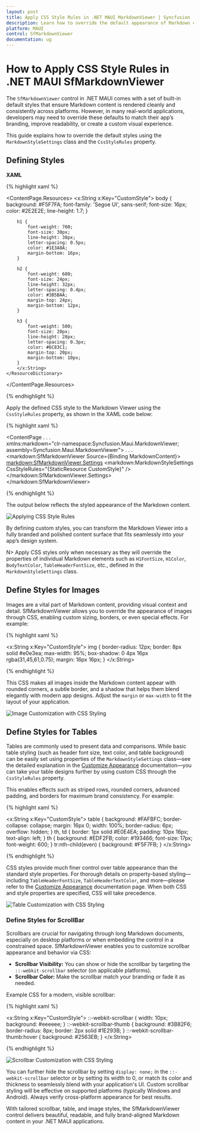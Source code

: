 ```yaml
---
layout: post
title: Apply CSS Style Rules in .NET MAUI MarkdownViewer | Syncfusion
description: Learn how to override the default appearance of Markdown content using custom CSS in the Syncfusion .NET MAUI MarkdownViewer control.
platform: MAUI
control: SfMarkdownViewer
documentation: ug
---
```


# How to Apply CSS Style Rules in .NET MAUI SfMarkdownViewer

The `SfMarkdownViewer` control in .NET MAUI comes with a set of built-in default styles that ensure Markdown content is rendered cleanly and consistently across platforms. However, in many real-world applications, developers may need to override these defaults to match their app’s branding, improve readability, or create a custom visual experience.

This guide explains how to override the default styles using the `MarkdownStyleSettings` class and the `CssStyleRules` property.

## Defining Styles

**XAML**

{% highlight xaml %}

<ContentPage.Resources>
    <ResourceDictionary>
        <x:String x:Key="CustomStyle">
        body {
            background: #F5F7FA;
            font-family: 'Segoe UI', sans-serif;
            font-size: 16px;
            color: #2E2E2E;
            line-height: 1.7;
        }

        h1 {
            font-weight: 700;
            font-size: 30px;
            line-height: 38px;
            letter-spacing: 0.5px;
            color: #1E3A8A;
            margin-bottom: 16px;
        }

        h2 {
            font-weight: 600;
            font-size: 24px;
            line-height: 32px;
            letter-spacing: 0.4px;
            color: #3B5BAA;
            margin-top: 24px;
            margin-bottom: 12px;
        }

        h3 {
            font-weight: 500;
            font-size: 20px;
            line-height: 28px;
            letter-spacing: 0.3px;
            color: #6C83C1;
            margin-top: 20px;
            margin-bottom: 10px;
        }
        </x:String>
    </ResourceDictionary>
</ContentPage.Resources>

{% endhighlight %}

Apply the defined CSS style to the Markdown Viewer using the `CssStyleRules` property, as shown in the XAML code below:

{% highlight xaml %}

<ContentPage
    . . .    
    xmlns:markdown="clr-namespace:Syncfusion.Maui.MarkdownViewer;
    assembly=Syncfusion.Maui.MarkdownViewer">
    . . .
    <markdown:SfMarkdownViewer Source={Binding MarkdownContent}>
        <markdown:SfMarkdownViewer.Settings>
            <markdown:MarkdownStyleSettings CssStyleRules="{StaticResource CustomStyle}" />
        </markdown:SfMarkdownViewer.Settings>
    </markdown:SfMarkdownViewer>

</ContentPage>

{% endhighlight %}

The output below reflects the styled appearance of the Markdown content.

![Applying CSS Style Rules](Images/maui-markdown-viewer-overriding-styles.png)

By defining custom styles, you can transform the Markdown Viewer into a fully branded and polished content surface that fits seamlessly into your app’s design system.

N> Apply CSS styles only when necessary as they will override the properties of individual Markdown elements such as `H1FontSize`, `H1Color`, `BodyTextColor`, `TableHeaderFontSize`, etc., defined in the `MarkdownStyleSettings` class.

## Define Styles for Images

Images are a vital part of Markdown content, providing visual context and detail. SfMarkdownViewer allows you to override the appearance of images through CSS, enabling custom sizing, borders, or even special effects. For example:

{% highlight xaml %}

<x:String x:Key="CustomStyle">
img {
    border-radius: 12px;
    border: 8px solid #e0e3ea;
    max-width: 95%;
    box-shadow: 0 4px 16px rgba(31,45,61,0.75);
    margin: 16px 16px;
}
</x:String>

{% endhighlight %}

This CSS makes all images inside the Markdown content appear with rounded corners, a subtle border, and a shadow that helps them blend elegantly with modern app designs. Adjust the `margin` or `max-width` to fit the layout of your application.

![Image Customization with CSS Styling](Images/maui-markdownviewer-image-styling.png)

## Define Styles for Tables

Tables are commonly used to present data and comparisons. While basic table styling (such as header font size, text color, and table background) can be easily set using properties of the `MarkdownStyleSettings` class—see the detailed explanation in the [Customize Appearance](https://help.syncfusion.com/maui/markdownviewer/appearance) documentation—you can take your table designs further by using custom CSS through the `CssStyleRules` property.

This enables effects such as striped rows, rounded corners, advanced padding, and borders for maximum brand consistency. For example:

{% highlight xaml %}

<x:String x:Key="CustomStyle">
table {
    background: #FAFBFC;
    border-collapse: collapse;
    margin: 16px 0;
    width: 100%;
    border-radius: 6px;
    overflow: hidden;
}
th, td {
    border: 1px solid #E0E4EA;
    padding: 10px 16px;
    text-align: left;
}
th {
    background: #EDF2FB;
    color: #193466;
    font-size: 17px;
    font-weight: 600;
}
tr:nth-child(even) {
    background: #F5F7FB;
}
</x:String>

{% endhighlight %}

CSS styles provide much finer control over table appearance than the standard style properties. For thorough details on property-based styling—including `TableHeaderFontSize`, `TableHeaderTextColor`, and more—please refer to the [Customize Appearance](https://help.syncfusion.com/maui/markdownviewer/appearance) documentation page. When both CSS and style properties are specified, CSS will take precedence.

![Table Customization with CSS Styling](Images/maui-markdownviewer-table-styling.png)

### Define Styles for ScrollBar

Scrollbars are crucial for navigating through long Markdown documents, especially on desktop platforms or when embedding the control in a constrained space. SfMarkdownViewer enables you to customize scrollbar appearance and behavior via CSS:

- **Scrollbar Visibility:** You can show or hide the scrollbar by targeting the `::-webkit-scrollbar` selector (on applicable platforms).
- **Scrollbar Color:** Make the scrollbar match your branding or fade it as needed.

Example CSS for a modern, visible scrollbar:

{% highlight xaml %}

<x:String x:Key="CustomStyle">
::-webkit-scrollbar {
    width: 10px;
    background: #eeeeee;
}
::-webkit-scrollbar-thumb {
    background: #3B82F6;
    border-radius: 8px;
    border: 2px solid #1E293B;
}
::-webkit-scrollbar-thumb:hover {
    background: #2563EB;
}
</x:String>

{% endhighlight %}

![Scrollbar Customization with CSS Styling](Images/maui-markdownviewer-scrollbar.gif)

You can further hide the scrollbar by setting `display: none;` in the `::-webkit-scrollbar` selector or by setting its width to 0, or match its color and thickness to seamlessly blend with your application's UI. Custom scrollbar styling will be effective on supported platforms (typically Windows and Android). Always verify cross-platform appearance for best results.

With tailored scrollbar, table, and image styles, the SfMarkdownViewer control delivers beautiful, readable, and fully brand-aligned Markdown content in your .NET MAUI applications.
